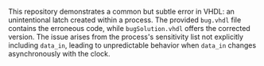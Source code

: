 This repository demonstrates a common but subtle error in VHDL: an unintentional latch created within a process.  The provided `bug.vhdl` file contains the erroneous code, while `bugSolution.vhdl` offers the corrected version.  The issue arises from the process's sensitivity list not explicitly including `data_in`, leading to unpredictable behavior when `data_in` changes asynchronously with the clock.